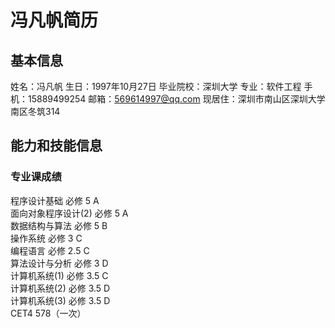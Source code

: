 # 冯凡帆简历
## 基本信息
姓名：冯凡帆
生日：1997年10月27日
毕业院校：深圳大学
专业：软件工程
手机：15889499254
邮箱：569614997@qq.com
现居住：深圳市南山区深圳大学南区冬筑314
## 能力和技能信息
### 专业课成绩
程序设计基础	必修	5	A		
面向对象程序设计(2)	必修	5	A	
数据结构与算法	必修	5	B	
操作系统	必修	3	C	
编程语言	必修	2.5	C		
算法设计与分析	必修	3	D	
计算机系统(1)	必修	3.5	C	
计算机系统(2)	必修	3.5	D	
计算机系统(3)	必修	3.5	D	
CET4 578（一次）



